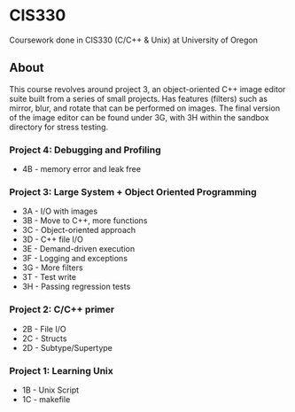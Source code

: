 # CIS330
Coursework done in CIS330 (C/C++ & Unix) at University of Oregon

## About
This course revolves around project 3, an object-oriented C++ image editor suite built from a series of small projects. Has features (filters) such as mirror, blur, and rotate that can be performed on images. The final version of the image editor can be found under 3G, with 3H within the sandbox directory for stress testing. 

### Project 4: Debugging and Profiling
* 4B - memory error and leak free

### Project 3: Large System + Object Oriented Programming
* 3A - I/O with images
* 3B - Move to C++, more functions
* 3C - Object-oriented approach
* 3D - C++ file I/O
* 3E - Demand-driven execution
* 3F - Logging and exceptions
* 3G - More filters
* 3T - Test write
* 3H - Passing regression tests

### Project 2: C/C++ primer
* 2B - File I/O
* 2C - Structs
* 2D - Subtype/Supertype

### Project 1: Learning Unix
* 1B - Unix Script
* 1C - makefile
